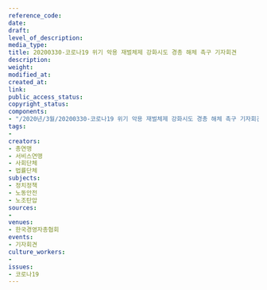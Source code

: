 ```yaml
---
reference_code: 
date: 
draft: 
level_of_description: 
media_type: 
title: 20200330-코로나19 위기 악용 재벌체제 강화시도 경총 해체 촉구 기자회견
description: 
weight: 
modified_at: 
created_at: 
link: 
public_access_status: 
copyright_status: 
components:
- "/2020년/3월/20200330-코로나19 위기 악용 재벌체제 강화시도 경총 해체 촉구 기자회견/_CTU6041.jpg"
tags:
- 
creators:
- 총연맹
- 서비스연맹
- 사회단체
- 법률단체
subjects:
- 정치정책
- 노동안전
- 노조탄압
sources:
- 
venues:
- 한국경영자총협회
events:
- 기자회견
culture_workers:
- 
issues:
- 코로나19
---
```

